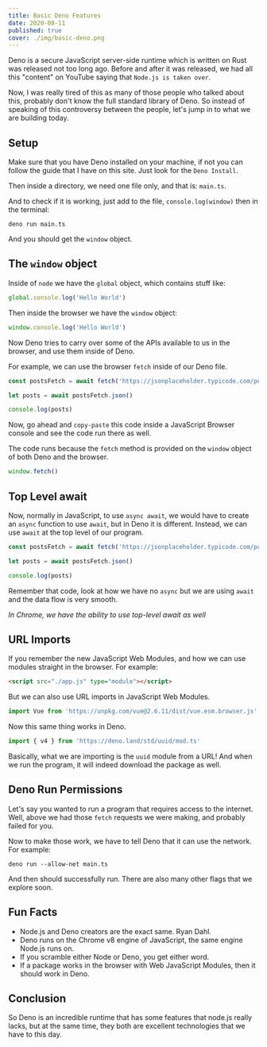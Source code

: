 ```yaml
---
title: Basic Deno Features
date: 2020-08-11
published: true
cover: ./img/basic-deno.png
---
```


Deno is a secure JavaScript server-side runtime which is written on Rust was released not too long ago. Before and after it was released, we had all this "content" on YouTube saying that `Node.js is taken over`.

Now, I was really tired of this as many of those people who talked about this, probably don't know the full standard library of Deno. So instead of speaking of this controversy between the people, let's jump in to what we are building today.

## Setup

Make sure that you have Deno installed on your machine, if not you can follow the guide that I have on this site. Just look for the `Deno Install`.

Then inside a directory, we need one file only, and that is: `main.ts`.

And to check if it is working, just add to the file, `console.log(window)` then in the terminal:

```
deno run main.ts
```

And you should get the `window` object.

## The `window` object

Inside of `node` we have the `global` object, which contains stuff like:

```js
global.console.log('Hello World')
```

Then inside the browser we have the `window` object:

```js
window.console.log('Hello World')
```

Now Deno tries to carry over some of the APIs available to us in the browser, and use them inside of Deno.

For example, we can use the browser `fetch` inside of our Deno file.

```js
const postsFetch = await fetch('https://jsonplaceholder.typicode.com/posts/')

let posts = await postsFetch.json()

console.log(posts)
```

Now, go ahead and `copy-paste` this code inside a JavaScript Browser console and see the code run there as well.

The code runs because the `fetch` method is provided on the `window` object of both Deno and the browser.

```js
window.fetch()
```

## Top Level await

Now, normally in JavaScript, to use `async await`, we would have to create an `async` function to use `await`, but in Deno it is different. Instead, we can use `await` at the top level of our program.

```js
const postsFetch = await fetch('https://jsonplaceholder.typicode.com/posts/')

let posts = await postsFetch.json()

console.log(posts)
```

Remember that code, look at how we have no `async` but we are using `await` and the data flow is very smooth.

_In Chrome, we have the ability to use top-level await as well_

## URL Imports

If you remember the new JavaScript Web Modules, and how we can use modules straight in the browser. For example:

```html
<script src="./app.js" type="module"></script>
```

But we can also use URL imports in JavaScript Web Modules.

```js
import Vue from 'https://unpkg.com/vue@2.6.11/dist/vue.esm.browser.js'
```

Now this same thing works in Deno.

```js
import { v4 } from 'https://deno.land/std/uuid/mod.ts'
```

Basically, what we are importing is the `uuid` module from a URL! And when we run the program, it will indeed download the package as well.

## Deno Run Permissions

Let's say you wanted to run a program that requires access to the internet. Well, above we had those `fetch` requests we were making, and probably failed for you.

Now to make those work, we have to tell Deno that it can use the network. For example:

```
deno run --allow-net main.ts
```

And then should successfully run. There are also many other flags that we explore soon.

## Fun Facts

- Node.js and Deno creators are the exact same. Ryan Dahl.
- Deno runs on the Chrome v8 engine of JavaScript, the same engine Node.js runs on.
- If you scramble either Node or Deno, you get either word.
- If a package works in the browser with Web JavaScript Modules, then it should work in Deno.

## Conclusion

So Deno is an incredible runtime that has some features that node.js really lacks, but at the same time, they both are excellent technologies that we have to this day.
